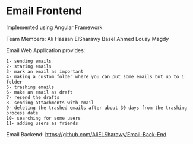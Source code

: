 # Email Frontend
Implemented using Angular Framework

Team Members:
    Ali Hassan ElSharawy
    Basel Ahmed
    Louay Magdy

Email Web Application provides:

    1- sending emails
    2- staring emails
    3- mark an email as important
    4- making a custom folder where you can put some emails but up to 1 folder
    5- trashing emails
    6- make an email as draft
    7- resend the drafts
    8- sending attachments with email
    9- deleting the trashed emails after about 30 days from the trashing process date
    10- searching for some users
    11- adding users as friends

Email Backend: https://github.com/AliELSharawy/Email-Back-End

